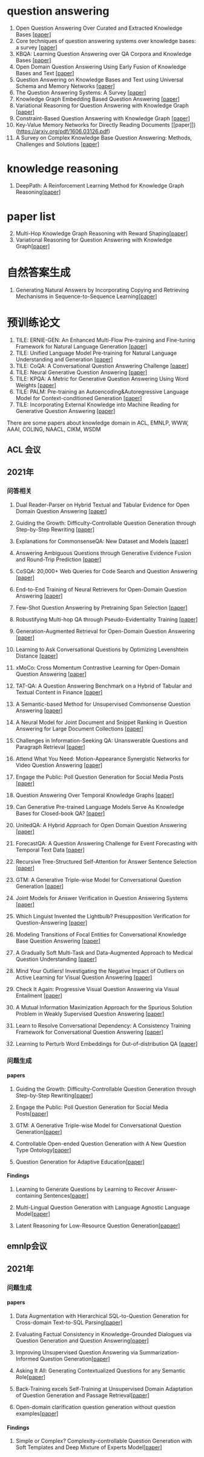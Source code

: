 <!--
 * @Author: your name
 * @Date: 2021-09-05 14:36:02
 * @LastEditTime: 2021-10-26 21:16:23
 * @LastEditors: Please set LastEditors
 * @Description: In User Settings Edit
 * @FilePath: /undefined/Users/leiyan/博一/task_for_kun/index.md
-->
# question answering

1. Open Question Answering Over Curated and Extracted Knowledge Bases [[paper]](https://dl.acm.org/doi/pdf/10.1145/2623330.2623677)
2. Core techniques of question answering systems over knowledge bases: a survey [[paper]](https://link.springer.com/content/pdf/10.1007/s10115-017-1100-y.pdf)
3. KBQA: Learning Question Answering over QA Corpora and Knowledge Bases [[paper]](https://arxiv.org/pdf/1903.02419.pdf)
4. Open Domain Question Answering Using Early Fusion of Knowledge Bases and Text [[paper]](https://arxiv.org/pdf/1809.00782.pdf)
5. Question Answering on Knowledge Bases and Text using Universal Schema and Memory Networks [[paper]](https://arxiv.org/pdf/1704.08384.pdf)
6. The Question Answering Systems: A Survey [[paper]](http://www.aliallam.net/upload/598575/documents/ECFF549932079694.pdf)
7. Knowledge Graph Embedding Based Question Answering [[paper]](https://dl.acm.org/doi/pdf/10.1145/3289600.3290956)
8. Variational Reasoning for Question Answering with Knowledge Graph [[paper]](https://www.aaai.org/ocs/index.php/AAAI/AAAI18/paper/view/16983/16176)
9. Constraint-Based Question Answering with Knowledge Graph [[paper]](https://aclanthology.org/C16-1236.pdf)
10. Key-Value Memory Networks for Directly Reading Documents [[paper]])(https://arxiv.org/pdf/1606.03126.pdf)
11. A Survey on Complex Knowledge Base Question Answering: Methods, Challenges and Solutions [[paper]](https://arxiv.org/pdf/2105.11644.pdf)

# knowledge reasoning
1. DeepPath: A Reinforcement Learning Method for Knowledge Graph Reasoning[[paper]](https://arxiv.org/pdf/1707.06690.pdf)
# paper list
2. Multi-Hop Knowledge Graph Reasoning with Reward Shaping[[paper]](https://arxiv.org/pdf/1808.10568.pdf)
3. Variational Reasoning for Question Answering with Knowledge Graph[[paper]](https://www.aaai.org/ocs/index.php/AAAI/AAAI18/paper/view/16983/16176)

# 自然答案生成
1. Generating Natural Answers by Incorporating Copying and Retrieving Mechanisms in Sequence-to-Sequence Learning[[paper]]()

# 预训练论文
1. TILE: ERNIE-GEN: An Enhanced Multi-Flow Pre-training and Fine-tuning Framework for Natural Language Generation [[paper]](https://arxiv.org/pdf/2001.11314v3.pdf)
2. TILE: Unified Language Model Pre-training for Natural Language Understanding and Generation [[paper]](http://papers.nips.cc/paper/9464-unified-language-model-pre-training-for-natural-language-understanding-and-generation.pdf)
3. TILE: CoQA: A Conversational Question Answering Challenge [[paper]](https://arxiv.org/pdf/1808.07042v2.pdf)
4. TILE: Neural Generative Question Answering [[paper]](https://arxiv.org/pdf/1512.01337v4.pdf)
5. TILE: KPQA: A Metric for Generative Question Answering Using Word Weights [[paper]](https://cloud.tencent.com/developer/article/1672589)
6. TILE: PALM: Pre-training an Autoencoding&Autoregressive Language Model for Context-conditioned Generation [[paper]](https://arxiv.org/pdf/2004.07159v1.pdf)
7. TILE: Incorporating External Knowledge into Machine Reading for Generative Question Answering [[paper]](https://arxiv.org/pdf/1711.06238v2.pdf)


There are some papers about knowledge domain in ACL, EMNLP, WWW, AAAI, COLING, NAACL, CIKM, WSDM
## ACL 会议

## 2021年
### 问答相关

1. Dual Reader-Parser on Hybrid Textual and Tabular Evidence for Open Domain Question Answering [[paper]](https://arxiv.org/pdf/2108.02866.pdf)

2. Guiding the Growth: Difficulty-Controllable Question Generation through Step-by-Step Rewriting [[paper]](https://arxiv.org/pdf/2105.11698.pdf)

3. Explanations for CommonsenseQA: New Dataset and Models [[paper]](https://aclanthology.org/2021.acl-long.238.pdf)

4. Answering Ambiguous Questions through Generative Evidence Fusion and Round-Trip Prediction [[paper]](https://arxiv.org/pdf/2011.13137.pdf)

5. CoSQA: 20,000+ Web Queries for Code Search and Question Answering [[paper]](https://arxiv.org/pdf/2105.13239.pdf)

6. End-to-End Training of Neural Retrievers for Open-Domain Question Answering [[paper]](https://arxiv.org/pdf/2101.00408.pdf)

7. Few-Shot Question Answering by Pretraining Span Selection [[paper]](https://arxiv.org/pdf/2101.00438.pdf)

8. Robustifying Multi-hop QA through Pseudo-Evidentiality Training [[paper]](https://arxiv.org/pdf/2107.03242.pdf)

9. Generation-Augmented Retrieval for Open-Domain Question Answering [[paper]](https://arxiv.org/pdf/2009.08553.pdf)

10. Learning to Ask Conversational Questions by Optimizing Levenshtein Distance [[paper]](https://arxiv.org/pdf/2106.15903.pdf)

11. xMoCo: Cross Momentum Contrastive Learning for Open-Domain Question Answering [[paper]](https://aclanthology.org/2021.acl-long.477.pdf)

12. TAT-QA: A Question Answering Benchmark on a Hybrid of Tabular and Textual Content in Finance [[paper]](https://arxiv.org/pdf/2105.07624.pdf)

13. A Semantic-based Method for Unsupervised Commonsense Question Answering [[paper]](https://arxiv.org/pdf/2105.14781.pdf)

14. A Neural Model for Joint Document and Snippet Ranking in Question Answering for Large Document Collections [[paper]](https://arxiv.org/pdf/2106.08908.pdf)

15. Challenges in Information-Seeking QA: Unanswerable Questions and Paragraph Retrieval [[paper]](https://arxiv.org/pdf/2010.11915.pdf)

16. Attend What You Need: Motion-Appearance Synergistic Networks for Video Question Answering [[paper]](https://arxiv.org/pdf/2106.10446.pdf)

17. Engage the Public: Poll Question Generation for Social Media Posts [[paper]]()

18. Question Answering Over Temporal Knowledge Graphs [[paper]](https://arxiv.org/abs/2106.01515)

19. Can Generative Pre-trained Language Models Serve As Knowledge Bases for Closed-book QA? [[paper]](https://arxiv.org/pdf/2106.01561.pdf)

20. UnitedQA: A Hybrid Approach for Open Domain Question Answering [[paper]](https://arxiv.org/pdf/2101.00178.pdf)

21. ForecastQA: A Question Answering Challenge for Event Forecasting with Temporal Text Data [[paper]](https://arxiv.org/pdf/2005.00792.pdf)

22. Recursive Tree-Structured Self-Attention for Answer Sentence Selection [[paper]](http://voli.ucsd.edu/pdfs/2021_ACL_VOLI_AS2%20final.pdf)

23. GTM: A Generative Triple-wise Model for Conversational Question Generation [[paper]](https://arxiv.org/pdf/2106.03635.pdf)

24. Joint Models for Answer Verification in Question Answering Systems [[paper]](https://arxiv.org/pdf/2107.04217.pdf)

25. Which Linguist Invented the Lightbulb? Presupposition Verification for Question-Answering [[paper]](https://arxiv.org/pdf/2101.00391.pdf)

26. Modeling Transitions of Focal Entities for Conversational Knowledge Base Question Answering [[paper]](https://aclanthology.org/2021.acl-long.255.pdf)

27. A Gradually Soft Multi-Task and Data-Augmented Approach to Medical Question Understanding [[paper]](http://voli.ucsd.edu/pdfs/2021_ACL_VOLI_Adobe_medicalQA_final.pdf)

28. Mind Your Outliers! Investigating the Negative Impact of Outliers on Active Learning for Visual Question Answering [[paper]](https://arxiv.org/pdf/2107.02331.pdf)

29. Check It Again: Progressive Visual Question Answering via Visual Entailment [[paper]](https://arxiv.org/pdf/2106.04605.pdf)

30. A Mutual Information Maximization Approach for the Spurious Solution Problem in Weakly Supervised Question Answering [[paper]](https://arxiv.org/pdf/2106.07174.pdf)

31. Learn to Resolve Conversational Dependency: A Consistency Training Framework for Conversational Question Answering [[paper]](https://arxiv.org/pdf/2106.11575.pdf)


32. Learning to Perturb Word Embeddings for Out-of-distribution QA [[paper]](https://arxiv.org/pdf/2105.02692.pdf)

### 问题生成
#### papers
1. Guiding the Growth: Difficulty-Controllable Question Generation through Step-by-Step Rewriting[[paper]](https://arxiv.org/pdf/2105.11698.pdf)

2. Engage the Public: Poll Question Generation for Social Media Posts[[paper]](https://aclanthology.org/2021.acl-long.3.pdf)

3. GTM: A Generative Triple-wise Model for Conversational Question Generation[[paper]](https://arxiv.org/pdf/2106.03635.pdf)

4. Controllable Open-ended Question Generation with A New Question Type Ontology[[paper]](https://arxiv.org/pdf/2107.00152.pdf)

5. Question Generation for Adaptive Education[[paper]](https://arxiv.org/pdf/2106.04262.pdf)

#### Findings
1. Learning to Generate Questions by Learning to Recover Answer-containing Sentences[[paper]](https://aclanthology.org/2021.findings-acl.132.pdf)

2. Multi-Lingual Question Generation with Language Agnostic Language Model[[paper]](https://arxiv.org/pdf/2105.03432.pdf)

3. Latent Reasoning for Low-Resource Question Generation[[papaer]](https://aclanthology.org/2021.findings-acl.265.pdf)

## emnlp会议
## 2021年
### 问题生成
#### papers
1. Data Augmentation with Hierarchical SQL-to-Question Generation for Cross-domain Text-to-SQL Parsing[[paper]](https://arxiv.org/pdf/2103.02227.pdf)

2. Evaluating Factual Consistency in Knowledge-Grounded Dialogues via Question Generation and Question Answering[[paper]](https://arxiv.org/pdf/2104.08202.pdf)

3. Improving Unsupervised Question Answering via Summarization-Informed Question Generation[[paper]](https://arxiv.org/pdf/2109.07954.pdf)

4. Asking It All: Generating Contextualized Questions for any Semantic Role[[paper]](https://arxiv.org/pdf/2109.04832.pdf)

5. Back-Training excels Self-Training at Unsupervised Domain Adaptation of Question Generation and Passage Retrieval[[paper]](https://arxiv.org/pdf/2104.08801.pdf)

6. Open-domain clarification question generation without question examples[[paper]](https://arxiv.org/pdf/2110.09779.pdf)


#### Findings
1. Simple or Complex? Complexity-controllable Question Generation with Soft Templates and Deep Mixture of Experts Model[[paper]](https://arxiv.org/pdf/2110.06560.pdf)
